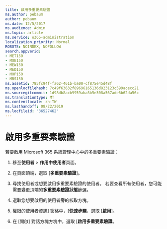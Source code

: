 ```yaml
---
title: 啟用多重要素驗證
ms.author: pebaum
author: pebaum
ms.date: 12/5/2017
ms.audience: Admin
ms.topic: article
ms.service: o365-administration
localization_priority: Normal
ROBOTS: NOINDEX, NOFOLLOW
search.appverid:
- MET150
- MOE150
- MEW150
- MED150
- MOP150
- MBS150
ms.assetid: 785fc94f-fa62-461b-ba00-cf875e45d48f
ms.openlocfilehash: 7c49f63632f89696165136d823123c599acecc21
ms.sourcegitcommit: 1d98db8acb9959aba3b5e308a567ade6b62da56c
ms.translationtype: MT
ms.contentlocale: zh-TW
ms.lasthandoff: 08/22/2019
ms.locfileid: "36527462"
---
```

# <a name="enable-multi-factor-authentication"></a>啟用多重要素驗證

若要啟用 Microsoft 365 系統管理中心中的多重要素驗證：

1. 移至**使用者** \> **作用中使用者**頁面。
    
2. 在頁面頂端，選取 [**多重要素驗證**]。 
    
3. 尋找使用者或想要啟用多重要素驗證的使用者。 若要查看所有使用者，您可能需要變更頂端的**多重要素驗證狀態**篩選。
    
4. 選取您想要啟用的使用者旁的核取方塊。
    
5.  權限的使用者資訊] 窗格中，[**快速步驟**，選取 [**啟用**]。 
    
6. 在 [開啟] 對話方塊方塊中，選取 [**啟用多重要素驗證**。 
    

